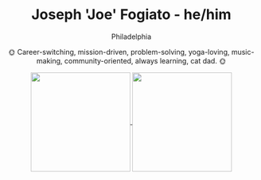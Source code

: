 <h1 align="center">Joseph 'Joe' Fogiato - he/him</h1>

<p align="center">Philadelphia</p>

<p align="center">🌞 Career-switching, mission-driven, problem-solving, yoga-loving, music-making, community-oriented, always learning, cat dad. 🌞</p>


<div align="center">
  <a href="https://github.com/anuraghazra/github-readme-stats">
    <img align="center" height="200em" src="https://github-readme-stats.vercel.app/api?username=jfogiato&count_private=true&show_icons=true&theme=vision-friendly-dark"/>
  </a>
  <a href="https://github.com/anuraghazra/github-readme-stats">
    <img align="center" height="200em" src="https://github-readme-stats.vercel.app/api/top-langs/?username=jfogiato&theme=vision-friendly-dark"/>
  </a>
</div>
